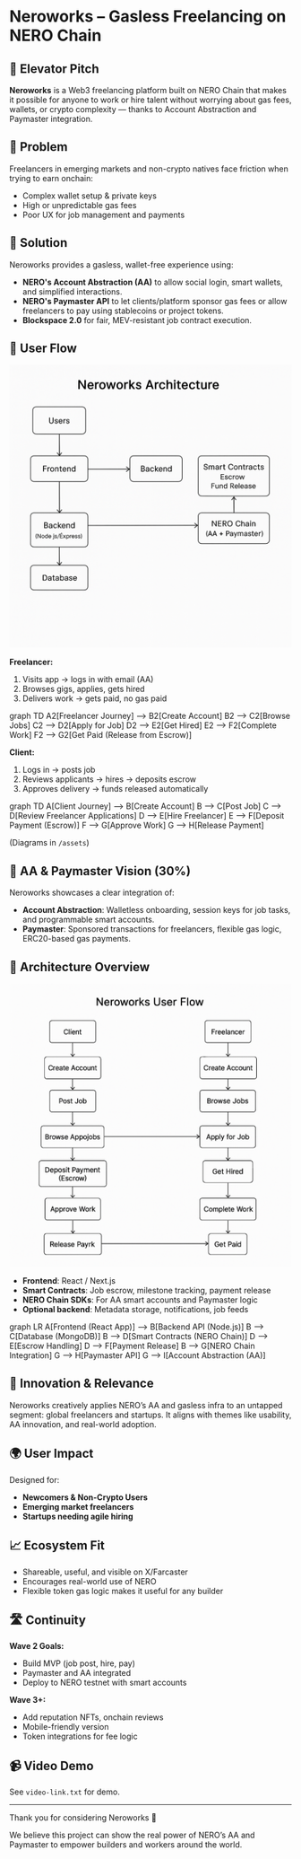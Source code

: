 # Neroworks – Gasless Freelancing on NERO Chain

## 🚀 Elevator Pitch
**Neroworks** is a Web3 freelancing platform built on NERO Chain that makes it possible for anyone to work or hire talent without worrying about gas fees, wallets, or crypto complexity — thanks to Account Abstraction and Paymaster integration.

## 🎯 Problem
Freelancers in emerging markets and non-crypto natives face friction when trying to earn onchain:
- Complex wallet setup & private keys
- High or unpredictable gas fees
- Poor UX for job management and payments

## 🌟 Solution
Neroworks provides a gasless, wallet-free experience using:
- **NERO's Account Abstraction (AA)** to allow social login, smart wallets, and simplified interactions.
- **NERO's Paymaster API** to let clients/platform sponsor gas fees or allow freelancers to pay using stablecoins or project tokens.
- **Blockspace 2.0** for fair, MEV-resistant job contract execution.

## 👥 User Flow
![User Flow Diagram](assets/userflow.png/)

**Freelancer:**
1. Visits app → logs in with email (AA)
2. Browses gigs, applies, gets hired
3. Delivers work → gets paid, no gas paid

graph TD
    A2[Freelancer Journey] --> B2[Create Account]
    B2 --> C2[Browse Jobs]
    C2 --> D2[Apply for Job]
    D2 --> E2[Get Hired]
    E2 --> F2[Complete Work]
    F2 --> G2[Get Paid (Release from Escrow)]


**Client:**
1. Logs in → posts job
2. Reviews applicants → hires → deposits escrow
3. Approves delivery → funds released automatically

graph TD
    A[Client Journey] --> B[Create Account]
    B --> C[Post Job]
    C --> D[Review Freelancer Applications]
    D --> E[Hire Freelancer]
    E --> F[Deposit Payment (Escrow)]
    F --> G[Approve Work]
    G --> H[Release Payment]




(Diagrams in `/assets`)

## 🧠 AA & Paymaster Vision (30%)
Neroworks showcases a clear integration of:
- **Account Abstraction**: Walletless onboarding, session keys for job tasks, and programmable smart accounts.
- **Paymaster**: Sponsored transactions for freelancers, flexible gas logic, ERC20-based gas payments.

## 🧩 Architecture Overview
![Architecture Diagram](assets/architecture.png/)

- **Frontend**: React / Next.js
- **Smart Contracts**: Job escrow, milestone tracking, payment release
- **NERO Chain SDKs**: For AA smart accounts and Paymaster logic
- **Optional backend**: Metadata storage, notifications, job feeds

graph LR
    A[Frontend (React App)] --> B[Backend API (Node.js)]
    B --> C[Database (MongoDB)]
    B --> D[Smart Contracts (NERO Chain)]
    D --> E[Escrow Handling]
    D --> F[Payment Release]
    B --> G[NERO Chain Integration]
    G --> H[Paymaster API]
    G --> I[Account Abstraction (AA)]


## 🎨 Innovation & Relevance 
Neroworks creatively applies NERO’s AA and gasless infra to an untapped segment: global freelancers and startups. It aligns with themes like usability, AA innovation, and real-world adoption.

## 🌍 User Impact 
Designed for:
- **Newcomers & Non-Crypto Users**
- **Emerging market freelancers**
- **Startups needing agile hiring**

## 📈 Ecosystem Fit 
- Shareable, useful, and visible on X/Farcaster
- Encourages real-world use of NERO
- Flexible token gas logic makes it useful for any builder

## 🛣️ Continuity 
**Wave 2 Goals:**
- Build MVP (job post, hire, pay)
- Paymaster and AA integrated
- Deploy to NERO testnet with smart accounts

**Wave 3+:**
- Add reputation NFTs, onchain reviews
- Mobile-friendly version
- Token integrations for fee logic


## 📹 Video Demo
See `video-link.txt` for demo.

---

Thank you for considering Neroworks 🙌

We believe this project can show the real power of NERO’s AA and Paymaster to empower builders and workers around the world.

